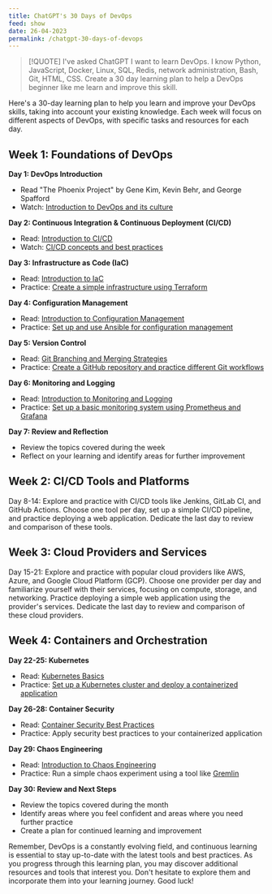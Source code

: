 ```yaml
---
title: ChatGPT's 30 Days of DevOps
feed: show
date: 26-04-2023
permalink: /chatgpt-30-days-of-devops
---
```


> [!QUOTE] I've asked ChatGPT
> I want to learn DevOps. I know Python, JavaScript, Docker, Linux, SQL, Redis, network administration, Bash, Git, HTML, CSS. Create a 30 day learning plan to help a DevOps beginner like me learn and improve this skill.

Here's a 30-day learning plan to help you learn and improve your DevOps skills, taking into account your existing knowledge. Each week will focus on different aspects of DevOps, with specific tasks and resources for each day.

## Week 1: Foundations of DevOps

**Day 1: DevOps Introduction**
- Read "The Phoenix Project" by Gene Kim, Kevin Behr, and George Spafford
- Watch: [Introduction to DevOps and its culture](https://www.youtube.com/watch?v=_I94-tJlovg)

**Day 2: Continuous Integration & Continuous Deployment (CI/CD)**
- Read: [Introduction to CI/CD](https://www.atlassian.com/continuous-delivery/principles)
- Watch: [CI/CD concepts and best practices](https://www.youtube.com/watch?v=xSv_m3KhUO8)

**Day 3: Infrastructure as Code (IaC)**
- Read: [Introduction to IaC](https://www.infoworld.com/article/3270636/what-is-infrastructure-as-code-iac.html)
- Practice: [Create a simple infrastructure using Terraform](https://learn.hashicorp.com/tutorials/terraform/infrastructure-as-code)

**Day 4: Configuration Management**
- Read: [Introduction to Configuration Management](https://www.redhat.com/en/topics/automation/what-is-configuration-management)
- Practice: [Set up and use Ansible for configuration management](https://www.ansible.com/resources/get-started)

**Day 5: Version Control**
- Read: [Git Branching and Merging Strategies](https://www.atlassian.com/git/tutorials/comparing-workflows)
- Practice: [Create a GitHub repository and practice different Git workflows](https://guides.github.com/introduction/git-handbook/)

**Day 6: Monitoring and Logging**
- Read: [Introduction to Monitoring and Logging](https://logz.io/blog/monitoring-and-logging/)
- Practice: [Set up a basic monitoring system using Prometheus and Grafana](https://prometheus.io/docs/prometheus/latest/getting_started/)

**Day 7: Review and Reflection**
- Review the topics covered during the week
- Reflect on your learning and identify areas for further improvement

## Week 2: CI/CD Tools and Platforms

Day 8-14: Explore and practice with CI/CD tools like Jenkins, GitLab CI, and GitHub Actions. Choose one tool per day, set up a simple CI/CD pipeline, and practice deploying a web application. Dedicate the last day to review and comparison of these tools.

## Week 3: Cloud Providers and Services

Day 15-21: Explore and practice with popular cloud providers like AWS, Azure, and Google Cloud Platform (GCP). Choose one provider per day and familiarize yourself with their services, focusing on compute, storage, and networking. Practice deploying a simple web application using the provider's services. Dedicate the last day to review and comparison of these cloud providers.

## Week 4: Containers and Orchestration

**Day 22-25: Kubernetes**
- Read: [Kubernetes Basics](https://kubernetes.io/docs/tutorials/kubernetes-basics/)
- Practice: [Set up a Kubernetes cluster and deploy a containerized application](https://kubernetes.io/docs/tutorials/stateless-application/guestbook/)

**Day 26-28: Container Security**
- Read: [Container Security Best Practices](https://www.cncf.io/blog/2020/11/19/kubernetes-security-best-practices-for-developers/)
- Practice: Apply security best practices to your containerized application

**Day 29: Chaos Engineering**
- Read: [Introduction to Chaos Engineering](https://www.gremlin.com/chaos-engineering/the-discipline-of-chaos-engineering/)
- Practice: Run a simple chaos experiment using a tool like [Gremlin](https://www.gremlin.com/get-started/)

**Day 30: Review and Next Steps**
- Review the topics covered during the month
- Identify areas where you feel confident and areas where you need further practice
- Create a plan for continued learning and improvement

Remember, DevOps is a constantly evolving field, and continuous learning is essential to stay up-to-date with the latest tools and best practices. As you progress through this learning plan, you may discover additional resources and tools that interest you. Don't hesitate to explore them and incorporate them into your learning journey. Good luck!
